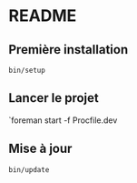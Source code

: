 # README

## Première installation
`bin/setup`

## Lancer le projet
`foreman start -f Procfile.dev

## Mise à jour
`bin/update`